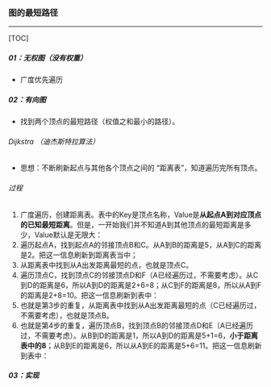 ### 图的最短路径

------

[TOC]

##### 01：无权图（没有权重）

- 广度优先遍历

##### 02：有向图

- 找到两个顶点的最短路径（权值之和最小的路径）。

###### Dijkstra （迪杰斯特拉算法）

- 思想：不断刷新起点与其他各个顶点之间的 “距离表”，知道遍历完所有顶点。

###### 过程

1. 广度遍历，创建距离表。表中的Key是顶点名称，Value是**从起点A到对应顶点的已知最短距离**。但是，一开始我们并不知道A到其他顶点的最短距离是多少，Value默认是无限大：
2. 遍历起点A，找到起点A的邻接顶点B和C。从A到B的距离是5，从A到C的距离是2。把这一信息刷新到距离表当中；
3. 从距离表中找到从A出发距离最短的点，也就是顶点C。
4. 遍历顶点C，找到顶点C的邻接顶点D和F（A已经遍历过，不需要考虑）。从C到D的距离是6，所以A到D的距离是2+6=8；从C到F的距离是8，所以从A到F的距离是2+8=10。把这一信息刷新到表中：
5. 也就是第3步的重复，从距离表中找到从A出发距离最短的点（C已经遍历过，不需要考虑），也就是顶点B。
6. 也就是第4步的重复，遍历顶点B，找到顶点B的邻接顶点D和E（A已经遍历过，不需要考虑）。从B到D的距离是1，所以A到D的距离是5+1=6，**小于距离表中的8**；从B到E的距离是6，所以从A到E的距离是5+6=11。把这一信息刷新到表中：

##### 03：实现

```

```

